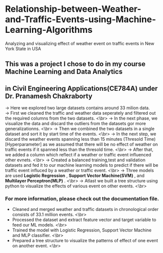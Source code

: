 # Relationship-between-Weather-and-Traffic-Events-using-Machine-Learning-Algorithms
Analyzing and visualizing effect of weather event on traffic events in New York State in USA

## This was a project I chose to do in my course Machine Learning and Data Analytics
## in Civil Engineering Applications(CE784A) under Dr. Pranamesh Chakraborty

-> Here we explored two large datasets contains around 33 milion data.\
-> First we cleaned the traffic and weather data seperately and filtered out
   the required columns from the two datasets. <\br>
-> In the next phase, we visualize the data and discard the outliers from the datasets
   gor more generalizationns. <\br>
-> Then we combined the two datasets in a single dataset and sort it by start time of the events. <\br>
-> In the next step, we discard the weather events spanning less than 15 minutes (Thresold Time)
   [Hyperparameter] as we assumed that there will be no effect of weather on traffic events 
   if it spanned less than the thresold time. <\br>
-> After that, we added a column which reflect if a weather or traffic event influenced
   other evnets. <\br>
-> Created a balanced training,test and validation datasets and fed it to our machine learning
   models to predict if there will be traffic event influced by a weather or traffic event. <\br>
-> Three models are used **Logistic Regression** , **Support Vector Machine(SVM)** , and
   **Multilayer Perceptron(MLP)** . <\br>
-> Atlast we built a tree structure using python to visualize the effects of various event
   on other events. <\br>

### For more information, please check out the documentation file.

* Cleaned and merged weather and traffic datasets in chronological order consists of 33.1 million events. <\br>
* Processed the dataset and extract feature vector and target variable to feed our ML models. <\br>
* Trained the model with Logistic Regression, Support Vector Machine and MLP classifier. <\br>
* Prepared a tree structure to visualize the patterns of effect of one event on another event. <\br>
